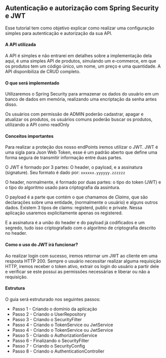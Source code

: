 ## Autenticação e autorização com Spring Security e JWT

Esse tutorial tem como objetivo explicar como realizar uma configuração simples para  autenticação e autorização da sua API.


#### A API utilizada

A API é simples e não entrarei em detalhes sobre a implementação dela aqui, é uma simples API de produtos, simulando um e-commerce, em que os produtos tem um código único, um nome, um preço e uma quantidade. A API disponibiliza de CRUD completo.

#### O que será implementado

Utilizaremos o Spring Security para armazenar os dados do usuário em um banco de dados em memória, realizando uma encriptação da senha antes disso. 

Os usuários com permissão de ADMIN poderão cadastrar, apagar  e atualizar os produtos, os usuários comuns poderão buscar os produtos, utilizando a API como readOnly


#### Conceitos importantes

Para realizar a proteção dos nosso endPoints iremos utilizar o JWT. JWT é uma sigla para Json Web Token, esse é um padrão aberto que define uma forma segura de transmitir informação entre duas partes. 

O JWT é formado por 3 partes: O header, o payload, e a assinatura (signature). Seu formato é dado por: 
	`xxxxxx.yyyyyy.zzzzzz`

O header, normalmente, é formado por duas partes: o tipo do token (JWT) e o tipo do algoritmo usado para criptografia da assintura.

O payload é a parte que contém o que chamamos de _Claims_, que são declarações sobre uma entidade, (normalmente o usuário) e alguns outros dados. Existem 3 tipos de claims: registerd, public e private. Nessa aplicação usaremos explicitamente apenas os registered.

E a assinatura é a união do header e do payload já codificados e um segredo, tudo isso criptografado com o algoritmo de criptografia descrito no header. 

#### Como o uso do JWT irá funcionar?

Ao realizar login com sucesso, iremos retornar um JWT ao cliente em uma resposta HTTP 200. Sempre o usuário necessitar realizar alguma requisição HTTP, iremos receber o token ativo, extrair os login do usuário a partir dele e verificar se este possui as permissões necessárias e liberar ou não a requisição.


#### Estrutura

O guia será estruturado nos seguintes passos: 

- Passo 1 - Criando o domínio da aplicação
- Passo 2 - Criando o UserRepository
- Passo 3 - Criando o SecurityFilter
- Passo 4 - Criando o TokenService ou JwtService
- Passo 4 - Criando o TokenService ou JwtService
- Passo 5 - Criando o AuthorizationService
- Passo 6 - Finalizando o SecurityFilter
- Passo 7 - Criando o SecurityConfig
- Passo 8 - Criando o AuthenticationController

